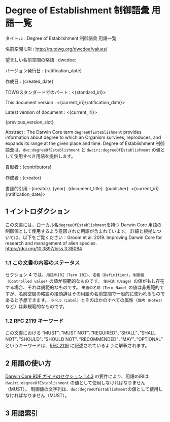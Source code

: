 # Degree of Establishment 制御語彙 用語一覧

タイトル
: Degree of Establishment 制御語彙 用語一覧

名前空間 URI
: <http://rs.tdwg.org/dwcdoe/values/>

望ましい名前空間の略語
: dwcdoe:

バージョン発行日
: {ratification_date}

作成日
: {created_date}

TDWGスタンダードでのパート
: <{standard_iri}>

This document version
: <{current_iri}{ratification_date}>

Latest version of document
: <{current_iri}>

{previous_version_slot}

Abstract
: The Darwin Core term `degreeOfEstablishment` provides information about degree to which an Organism survives, reproduces, and expands its range at the given place and time. Degree of Establishment 制御語彙は、`dwc:degreeOfEstablishment` と `dwciri:degreeOfEstablishment` の値として使用すべき用語を提供します。

貢献者
: {contributors}

作成者
: {creator}

書誌的引用
: {creator}. {year}. {document_title}. {publisher}. <{current_iri}{ratification_date}>

## 1 イントロダクション

この文書には、ローカル名`degreeOfEstablishment`を持つ Darwin Core 用語の制御値として使用するよう意図された用語が含まれています。 詳細と根拠については、以下をご覧ください：Groom et al. 2019. Improving Darwin Core for research and management of alien species. <https://doi.org/10.3897/biss.3.38084>

### 1.1 この文書の内容のステータス

セクション 4 では、`用語のIRI（Term IRI）`、`定義（Definition）`、`制御値（Controlled value）`の値が規範的なものです。 `使用法（Usage）`の値がもし存在する場合、それは規範的なものです。  `用語の名前（Term Name）`の値は非規範的ですが、名前空間の略語の接頭辞はその用語の名前空間で一般的に使われるものであると予想できます。  `ラベル（Label）`とそのほかのすべての属性（`備考（Notes）`など）は非規範的なものです。

### 1.2 RFC 2119 キーワード

この文書における “MUST”、”MUST NOT”、”REQUIRED”、”SHALL”、”SHALL NOT”、”SHOULD”、”SHOULD NOT”、”RECOMMENDED”、”MAY”、”OPTIONAL” というキーワードは、[RFC 2119](https://tools.ietf.org/html/rfc2119) に記述されているように解釈されます。

## 2 用語の使い方

[Darwin Core RDF ガイドのセクション 1.4.3](http://rs.tdwg.org/dwc/terms/guides/rdf/#143-use-of-darwin-core-terms-in-rdf-normative) の要件により、用語のIRIは `dwciri:degreeOfEstablishment` の値として使用しなければなりません（MUST）。 制御値の文字列は、`dwc:degreeOfEstablishment`の値として使用しなければなりません（MUST）。

## 3 用語索引
